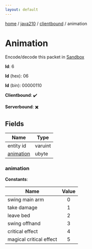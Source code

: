 ```yaml
---
layout: default
---
```


[home](/)  /  [java210](/protocol/java210)  /  [clientbound](/protocol/java210/clientbound)  /  animation

# Animation

Encode/decode this packet in [Sandbox](../../../sandbox/java210#Clientbound.Animation)

**Id**: 6

**Id** (hex): 06

**Id** (bin): 00000110

**Clientbound**: ✔️

**Serverbound**: ✖️

## Fields

Name | Type
---|---
entity id | varuint
[animation](#animation) | ubyte

### animation

**Constants**:

Name | Value
---|:---:
swing main arm | 0
take damage | 1
leave bed | 2
swing offhand | 3
critical effect | 4
magical critical effect | 5
